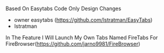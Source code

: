 Based On Easytabs Code Only Design Changes
* owner easytabs (https://github.com/lstratman/EasyTabs)
* Istratman


In The Feature I Will Launch My Own Tabs Named FireTabs
For FireBrowser(https://github.com/jarno9981/FireBrowser)
